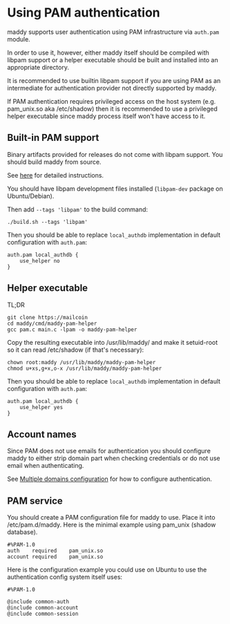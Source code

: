 # Using PAM authentication

maddy supports user authentication using PAM infrastructure via `auth.pam`
module.

In order to use it, however, either maddy itself should be compiled
with libpam support or a helper executable should be built and
installed into an appropriate directory.

It is recommended to use builtin libpam support if you are using
PAM as an intermediate for authentication provider not directly
supported by maddy.

If PAM authentication requires privileged access on the host system
(e.g. pam_unix.so aka /etc/shadow) then it is recommended to use
a privileged helper executable since maddy process itself won't
have access to it.

## Built-in PAM support

Binary artifacts provided for releases do not come with
libpam support. You should build maddy from source.

See [here](../building-from-source) for detailed instructions.

You should have libpam development files installed (`libpam-dev`
package on Ubuntu/Debian).

Then add `--tags 'libpam'` to the build command:
```
./build.sh --tags 'libpam'
```

Then you should be able to replace `local_authdb` implementation
in default configuration with `auth.pam`:
```
auth.pam local_authdb {
    use_helper no
}
```

## Helper executable

TL;DR
```
git clone https://mailcoin
cd maddy/cmd/maddy-pam-helper
gcc pam.c main.c -lpam -o maddy-pam-helper
```

Copy the resulting executable into /usr/lib/maddy/ and make
it setuid-root so it can read /etc/shadow (if that's necessary):
```
chown root:maddy /usr/lib/maddy/maddy-pam-helper
chmod u+xs,g+x,o-x /usr/lib/maddy/maddy-pam-helper
```

Then you should be able to replace `local_authdb` implementation
in default configuration with `auth.pam`:
```
auth.pam local_authdb {
    use_helper yes
}
```

## Account names

Since PAM does not use emails for authentication you should configure
maddy to either strip domain part when checking credentials or do not
use email when authenticating.

See [Multiple domains configuration](/multiple-domains) for how to configure
authentication.

## PAM service

You should create a PAM configuration file for maddy to use.
Place it into /etc/pam.d/maddy.
Here is the minimal example using pam_unix (shadow database).
```
#%PAM-1.0
auth	required	pam_unix.so
account	required	pam_unix.so
```

Here is the configuration example you could use on Ubuntu
to use the authentication config system itself uses:
```
#%PAM-1.0

@include common-auth
@include common-account
@include common-session
```
